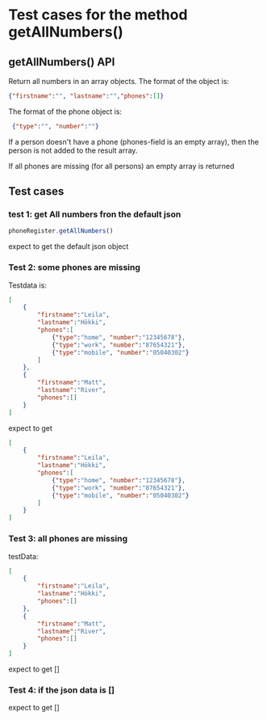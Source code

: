 # Test cases for the method getAllNumbers()

## getAllNumbers() API

Return all numbers in an array objects. The format of the object is:
```json
{"firstname":"", "lastname":"","phones":[]}
```

The format of the phone object is:
```json
 {"type":"", "number":""}
 ```

If a person doesn't have a phone (phones-field is an empty array), then the person is not added to the result array.

If all phones are missing (for all persons) an empty array is returned

## Test cases

### test 1: get All numbers fron the default json

```js
phoneRegister.getAllNumbers()
```

expect to get the default json object

### Test 2: some phones are missing

Testdata is:
```json
[
    {
        "firstname":"Leila",
        "lastname":"Hökki",
        "phones":[
            {"type":"home", "number":"12345678"},
            {"type":"work", "number":"87654321"},
            {"type":"mobile", "number":"05040302"}
        ]
    },
    {
        "firstname":"Matt",
        "lastname":"River",
        "phones":[]
    }
]
```
expect to get

```json
[
    {
        "firstname":"Leila",
        "lastname":"Hökki",
        "phones":[
            {"type":"home", "number":"12345678"},
            {"type":"work", "number":"87654321"},
            {"type":"mobile", "number":"05040302"}
        ]
    }
]
```

### Test 3: all phones are missing

testData:

```json
[
    {
        "firstname":"Leila",
        "lastname":"Hökki",
        "phones":[]
    },
    {
        "firstname":"Matt",
        "lastname":"River",
        "phones":[]
    }
]
```

expect to get []

### Test 4: if the json data is []
expect to get []